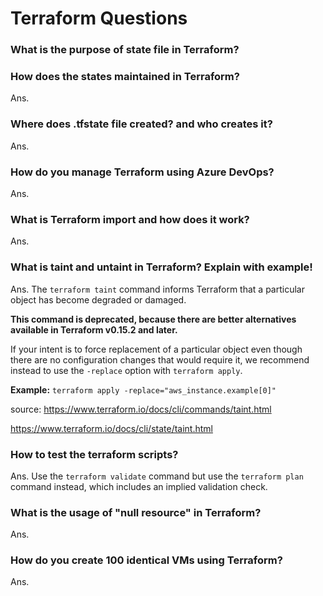 # Terraform Questions

### What is the purpose of state file in Terraform?
### How does the states maintained in Terraform?

Ans.

### Where does .tfstate file created? and who creates it?

Ans.

### How do you manage Terraform using Azure DevOps?

Ans. 

### What is Terraform import and how does it work?

Ans.

### What is taint and untaint in Terraform? Explain with example!

Ans. The ```terraform taint``` command informs Terraform that a particular object has become degraded or damaged.

**This command is deprecated, because there are better alternatives available in Terraform v0.15.2 and later.**

If your intent is to force replacement of a particular object even though there are no configuration changes that would require it, we recommend instead to use the ```-replace``` option with ```terraform apply```. 

**Example:**
```terraform apply -replace="aws_instance.example[0]"```

source: 
https://www.terraform.io/docs/cli/commands/taint.html

https://www.terraform.io/docs/cli/state/taint.html

### How to test the terraform scripts?

Ans. Use the ```terraform validate``` command but use the ```terraform plan``` command instead, which includes an implied validation check.

### What is the usage of "null resource" in Terraform?

Ans.

### How do you create 100 identical VMs using Terraform?

Ans. 


